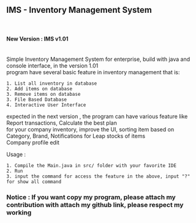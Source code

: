 <h2>IMS - Inventory Management System </h2><br/>

<h4>New Version : IMS v1.01</h4><br/>
Simple Inventory Management System for enterprise, build with java and console interface, in the version 1.01 <br/>
program have several basic feature in inventory management that is:<br/>

    1. List all inventory in database
    2. Add items on database
    3. Remove items on database
    3. File Based Database
    4. Interactive User Interface

expected in the next version , the program can have various feature like Report transactions, Calculate the best plan<br/>
for your company inventory, improve the UI, sorting item based on Category, Brand, Notifications for Leap stocks of items<br/>
Company profile edit<br/>

Usage : <br/>

    1. Compile the Main.java in src/ folder with your favorite IDE
    2. Run
    3. input the command for access the feature in the above, input "?" for show all command


<h3>Notice : If you want copy my program, please attach my contribution with attach my github link, please respect my working</h3>